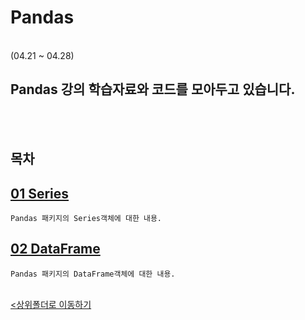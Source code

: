 # Pandas
</br>
 (04.21 ~ 04.28)

 Pandas 강의 학습자료와 코드를 모아두고 있습니다.
-

</br></br>

## 목차

[01 Series](./01_Pandas_Series.ipynb)
-
    Pandas 패키지의 Series객체에 대한 내용.
    
[02 DataFrame](./02_Pandas_DataFrame.ipynb)
-
    Pandas 패키지의 DataFrame객체에 대한 내용.


<br>[<상위폴더로 이동하기](../)